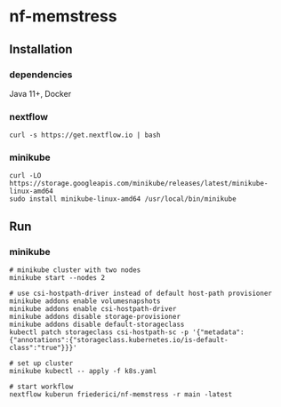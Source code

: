 # nf-memstress

## Installation

### dependencies
Java 11+, Docker

### nextflow
    curl -s https://get.nextflow.io | bash

### minikube
    curl -LO https://storage.googleapis.com/minikube/releases/latest/minikube-linux-amd64
    sudo install minikube-linux-amd64 /usr/local/bin/minikube

## Run

### minikube

    # minikube cluster with two nodes
    minikube start --nodes 2

    # use csi-hostpath-driver instead of default host-path provisioner
    minikube addons enable volumesnapshots
    minikube addons enable csi-hostpath-driver
    minikube addons disable storage-provisioner
    minikube addons disable default-storageclass
    kubectl patch storageclass csi-hostpath-sc -p '{"metadata": {"annotations":{"storageclass.kubernetes.io/is-default-class":"true"}}}' 

    # set up cluster
    minikube kubectl -- apply -f k8s.yaml

    # start workflow
    nextflow kuberun friederici/nf-memstress -r main -latest

